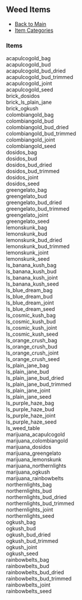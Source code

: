 ## Weed Items

- [Back to Main](../../README.md)
- [Item Categories](../ITEMS.md)

### Items

acapulcogold_bag  
acapulcogold_bud  
acapulcogold_bud_dried  
acapulcogold_bud_trimmed  
acapulcogold_joint  
acapulcogold_seed  
brick_dosidos  
brick_ls_plain_jane  
brick_ogkush  
colombiangold_bag  
colombiangold_bud  
colombiangold_bud_dried  
colombiangold_bud_trimmed  
colombiangold_joint  
colombiangold_seed  
dosidos_bag  
dosidos_bud  
dosidos_bud_dried  
dosidos_bud_trimmed  
dosidos_joint  
dosidos_seed  
greengelato_bag  
greengelato_bud  
greengelato_bud_dried  
greengelato_bud_trimmed  
greengelato_joint  
greengelato_seed  
lemonskunk_bag  
lemonskunk_bud  
lemonskunk_bud_dried  
lemonskunk_bud_trimmed  
lemonskunk_joint  
lemonskunk_seed  
ls_banana_kush_bag  
ls_banana_kush_bud  
ls_banana_kush_joint  
ls_banana_kush_seed  
ls_blue_dream_bag  
ls_blue_dream_bud  
ls_blue_dream_joint  
ls_blue_dream_seed  
ls_cosmic_kush_bag  
ls_cosmic_kush_bud  
ls_cosmic_kush_joint  
ls_cosmic_kush_seed  
ls_orange_crush_bag  
ls_orange_crush_bud  
ls_orange_crush_joint  
ls_orange_crush_seed  
ls_plain_jane_bag  
ls_plain_jane_bud  
ls_plain_jane_bud_dried  
ls_plain_jane_bud_trimmed  
ls_plain_jane_joint  
ls_plain_jane_seed  
ls_purple_haze_bag  
ls_purple_haze_bud  
ls_purple_haze_joint  
ls_purple_haze_seed  
ls_weed_table  
marijuana_acapulcogold  
marijuana_colombiangold  
marijuana_dosidos  
marijuana_greengelato  
marijuana_lemonskunk  
marijuana_northernlights  
marijuana_ogkush  
marijuana_rainbowbelts  
northernlights_bag  
northernlights_bud  
northernlights_bud_dried  
northernlights_bud_trimmed  
northernlights_joint  
northernlights_seed  
ogkush_bag  
ogkush_bud  
ogkush_bud_dried  
ogkush_bud_trimmed  
ogkush_joint  
ogkush_seed  
rainbowbelts_bag  
rainbowbelts_bud  
rainbowbelts_bud_dried  
rainbowbelts_bud_trimmed  
rainbowbelts_joint  
rainbowbelts_seed
